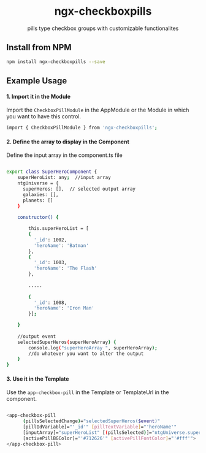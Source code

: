 <h1 align="center">ngx-checkboxpills</h1> 
<p align="center">pills type checkbox groups with customizable functionalites</p>

## Install from NPM

```bash
npm install ngx-checkboxpills --save
```

## Example Usage

#### 1. Import it in the Module

Import the `CheckboxPillModule` in the AppModule or the Module in which you want to have this control.

```bash
import { CheckboxPillModule } from 'ngx-checkboxpills';
```


#### 2. Define the array to display in the Component

Define the input array in the component.ts file

```bash

export class SuperHeroComponent {
    superHeroList: any;  //input array
    ntgUniverse = {
      superHeros: [],  // selected output array
      galaxies: [],
      planets: []
    }
    
    constructor() {

        this.superHeroList = [
        {
          '_id': 1002,
          'heroName': 'Batman'
        },
        {
          '_id': 1003,
          'heroName': 'The Flash'
        },
        
        .....
        
        {
          '_id': 1008,
          'heroName': 'Iron Man'
        }];

    }
    
    //output event
    selectedSuperHeros(superHeroArray) {
        console.log("superHeroArray ", superHeroArray);
        //do whatever you want to alter the output
    }
}

```


#### 3. Use it in the Template

Use the `app-checkbox-pill` in the Template or TemplateUrl in the component.

```bash

<app-checkbox-pill
      (pillsSelectedChange)="selectedSuperHeros($event)" 
      [pillIdVariable]="'_id'" [pillTextVariable]="'heroName'" 
      [inputArray]="superHeroList" [(pillsSelected)]="ntgUniverse.superHeros" 
      [activePillBGColor]="'#712626'" [activePillFontColor]="'#fff'">
</app-checkbox-pill>

```

